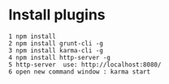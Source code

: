 # Install plugins

    1 npm install
    2 npm install grunt-cli -g
    3 npm install karma-cli -g
    4 npm install http-server -g
    5 http-server  use: http://localhost:8080/
    6 open new command window : karma start
